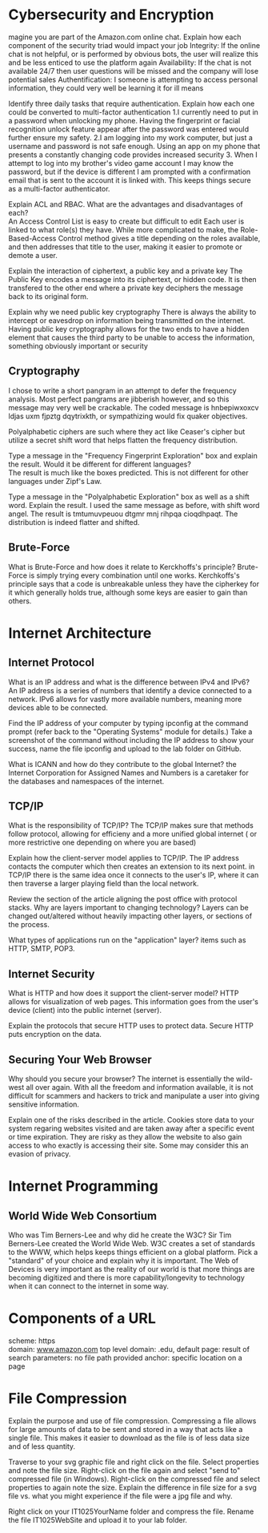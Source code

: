 
# Cybersecurity and Encryption 

magine you are part of the Amazon.com online chat. Explain how each component of the security triad would impact your job 
 Integrity: If the online chat is not helpful, or is performed by obvious bots, the user will realize this and be less enticed to use the platform again
 Availability: If the chat is not available 24/7 then user questions will be missed and the company will lose potential sales
 Authentification: I someone is attempting to access personal information, they could very well be learning it for ill means

Identify three daily tasks that require authentication. Explain how each one could be converted to multi-factor authentication 
 1.I currently need to put in a password when unlocking my phone. Having the fingerprint or facial recognition unlock feature appear after the password was entered would further ensure my safety.
 2.I am logging into my work computer, but just a username and password is not safe enough. Using an app on my phone that presents a constantly changing code provides increased security
 3. When I attempt to log into my brother's video game account I may know the password, but if the device is different I am prompted with a confirmation email that is sent to the account it is linked with. This keeps things secure as a multi-factor authenticator.

Explain ACL and RBAC. What are the advantages and disadvantages of each?  
 An Access Control List is easy to create but difficult to edit Each user is linked to what role(s) they have. While more complicated to make, the Role-Based-Access Control method gives a title depending on the roles available, and then addresses that title to the user, making it easier to promote or demote a user.

Explain the interaction of ciphertext, a public key and a private key 
 The Public Key encodes a message into its ciphertext, or hidden code. It is then transfered to the other end where a private key deciphers the message back to its original form.

Explain why we need public key cryptography
There is always the ability to intercept or eavesdrop on information being transmitted on the internet. Having public key cryptography allows for the two ends to have a hidden element that causes the third party to be unable to access the information, something obviously important or security

## Cryptography 
I chose to write a short pangram in an attempt to defer the frequency analysis. Most perfect pangrams are jibberish however, and so this message may very well be crackable.
The coded message is hnbepiwxoxcv ldjas uxm fjpztg dqytrixkth, or sympathizing would fix quaker objectives.
 
 Polyalphabetic ciphers are such where they act like Ceaser's cipher but utilize a secret shift word that helps flatten the frequency distribution.
 
Type a message in the "Frequency Fingerprint Exploration" box and explain the result.  Would it be different for different languages?  
 The result is much like the boxes predicted. This is not different for other languages under Zipf's Law.
 
Type a message in the "Polyalphabetic Exploration" box as well as a shift word.  Explain the result. 
I used the same message as before, with shift word angel. The result is
tmtumuvpeuou dtgmr mnj rihpqa cioqdhpaqt. The distribution is indeed flatter and shifted.
 
## Brute-Force 
What is Brute-Force and how does it relate to Kerckhoffs's principle?
Brute-Force is simply trying every combination until one works. Kerchkoffs's principle says that a code is unbreakable unless they have the cipherkey for it which generally holds true, although some keys are easier to gain than others.


# Internet Architecture 

## Internet Protocol
What is an IP address and what is the difference between IPv4 and IPv6?  
 An IP address is a series of numbers that identify a device connected to a network. IPv6 allows for vastly more available numbers, meaning more devices able to be connected.


Find the IP address of your computer by typing ipconfig at the command prompt (refer back to the "Operating Systems" module for details.) Take a screenshot of the command without including the IP address to show your success, name the file ipconfig and upload to the lab folder on GitHub. 
 

What is ICANN and how do they contribute to the global Internet?
the Internet Corporation for Assigned Names and Numbers is a caretaker for the databases and namespaces of the internet.

## TCP/IP

What is the responsibility of TCP/IP? 
The TCP/IP makes sure that methods follow protocol, allowing for efficieny and a more unified global internet ( or more restrictive one depending on where you are based)

Explain how the client-server model applies to TCP/IP. 
 The IP address contacts the computer which then creates an extension to its next point. in TCP/IP there is the same idea once it connects to the user's IP, where it can then traverse a larger playing field than the local network. 

 
Review the section of the article aligning the post office with protocol stacks.  Why are layers important to changing technology? 
Layers can be changed out/altered without heavily impacting other layers, or sections of the process.


What types of applications run on the "application" layer? 
items such as HTTP, SMTP, POP3.

## Internet Security

What is HTTP and how does it support the client-server model? 
HTTP allows for visualization of web pages. This information goes from the user's device (client) into the public internet (server).

Explain the protocols that secure HTTP uses to protect data. 
Secure HTTP puts encryption on the data.

##  Securing Your Web Browser
Why should you secure your browser? 
The internet is essentially the wild-west all over again. With all the freedom and information available, it is not difficult for scammers and hackers to trick and manipulate a user into giving sensitive information.

Explain one of the risks described in the article.
Cookies store data to your system regaring websites visited and are taken away after a specific event or time expiration. They are risky as they allow the website to also gain access to who exactly is accessing their site. Some may consider this an evasion of privacy.

# Internet Programming

## World Wide Web Consortium

Who was Tim Berners-Lee and why did he create the W3C? 
Sir Tim Berners-Lee created the World Wide Web. W3C creates a set of standards to the WWW, which helps keeps things efficient on a global platform.
Pick a "standard" of your choice and explain why it is important.
The Web of Devices is very important as the reality of our world is that more things are becoming digitized and there is more capability/longevity to technology when it can connect to the internet in some way.



# Components of a URL 
 
scheme:			 https  
  domain:			www.amazon.com
  top level domain:	 .edu,
  default page:		result of search
  parameters: 		no file path provided
  anchor:			specific location on a page

#  File Compression
Explain the purpose and use of file compression. 
 Compressing a file allows for large amounts of data to be sent and stored in a way that acts like a single file. This makes it easier to download as the file is of less data size and of less quantity. 

Traverse to your svg graphic file and right click on the file.  Select properties and note the file size.  Right-click on the file again and select "send to" compressed file (in Windows).  Right-click on the compressed file and select properties to again note the size.  Explain the difference in file size for a svg file vs. what you might experience if the file were a jpg file and why. 
 

Right click on your IT1025YourName folder and compress the file.  Rename the file IT1025WebSite and upload it to your lab folder. 
 

